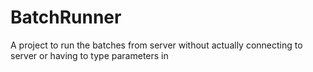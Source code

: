 # BatchRunner
A project to run the batches from server without actually connecting to server or having to type parameters in
